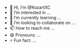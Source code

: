 - 👋 Hi, I’m @KozartXC
- 👀 I’m interested in ...
- 🌱 I’m currently learning ...
- 💞️ I’m looking to collaborate on ...
- 📫 How to reach me ...
- 😄 Pronouns: ...
- ⚡ Fun fact: ...

<!---
KozartXC/KozartXC is a ✨ special ✨ repository because its `README.md` (this file) appears on your GitHub profile.
You can click the Preview link to take a look at your changes.
--->

